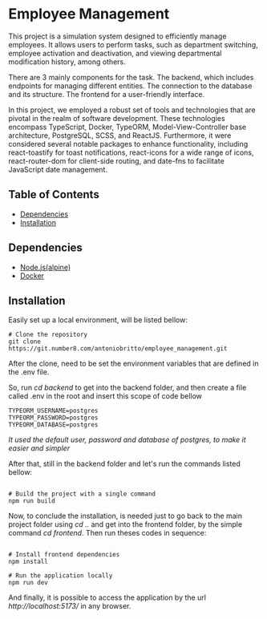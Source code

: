 # Employee Management

This project is a simulation system designed to efficiently manage employees. It allows users to perform tasks, such as department switching, employee activation and deactivation, and viewing departmental modification history, among others.

There are 3 mainly components for the task. The backend, which includes endpoints for managing different entities. The connection to the database and its structure. The frontend for a user-friendly interface.

In this project, we employed a robust set of tools and technologies that are pivotal in the realm of software development. These technologies encompass TypeScript, Docker, TypeORM, Model-View-Controller base architecture, PostgreSQL, SCSS, and ReactJS. Furthermore, it were considered several notable packages to enhance functionality, including react-toastify for toast notifications, react-icons for a wide range of icons, react-router-dom for client-side routing, and date-fns to facilitate JavaScript date management.

## Table of Contents

- [Dependencies](#dependencies)
- [Installation](#installation)

## Dependencies

- [Node.js(alpine)](https://nodejs.org/en/docs)
- [Docker](https://docs.docker.com/)

## Installation

Easily set up a local environment, will be listed bellow:

```shell
# Clone the repository
git clone https://git.number8.com/antoniobritto/employee_management.git
```

After the clone, need to be set the environment variables that are defined in the .env file.

So, run *cd backend* to get into the backend folder, and then create a file called .env in the root and insert this scope of code bellow
```shell
TYPEORM_USERNAME=postgres
TYPEORM_PASSWORD=postgres
TYPEORM_DATABASE=postgres
```
*It used the default user, password and database of postgres, to make it easier and simpler*

After that, still in the backend folder and let's run the commands listed bellow:
```shell

# Build the project with a single command
npm run build
```

Now, to conclude the installation, is needed just to go back to the main project folder using *cd ..* and get into the frontend folder, by the simple command *cd frontend*. Then run theses codes in sequence:
```shell

# Install frontend dependencies
npm install

# Run the application locally
npm run dev
```

And finally, it is possible to access the application by the url *http://localhost:5173/* in any browser.
